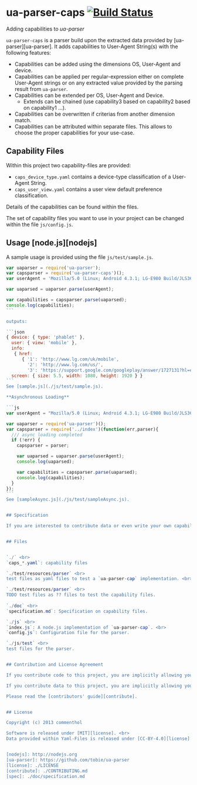 ua-parser-caps [![Build Status](https://secure.travis-ci.org/commenthol/ua-parser-caps.png?branch=master)](https://travis-ci.org/commenthol/ua-parser-caps)
==============

Adding capabilities to *ua-parser*

`ua-parser-caps` is a parser build upon the extracted data provided by [ua-parser][ua-parser].
It adds capabilities to User-Agent String(s) with the following features:

* Capabilities can be added using the dimensions OS, User-Agent and device.
* Capabilities can be applied per regular-expression either on complete User-Agent strings or on any extracted value provided by the parsing result from `ua-parser`.
* Capabilities can be extended per OS, User-Agent and Device.
  * Extends can be chained (use capability3 based on capability2 based on capability1 ...).
* Capabilities can be overwritten if criterias from another dimension match. 
* Capabilities can be attributed within separate files. This allows to choose the proper capabilities for your use-case.


## Capability Files

Within this project two capability-files are provided:

* `caps_device_type.yaml` contains a device-type classification of a User-Agent String.
* `caps_user_view.yaml` contains a user view default preference classification.

Details of the capabilities can be found within the files.

The set of capability files you want to use in your project can be changed within the file `js/config.js`.


## Usage [node.js][nodejs]

A sample usage is provided using the file `js/test/sample.js`.

````js
var uaparser = require('ua-parser');
var capsparser = require('ua-parser-caps')();
var userAgent = 'Mozilla/5.0 (Linux; Android 4.3.1; LG-E980 Build/JLS36I) AppleWebKit/537.36 (KHTML, like Gecko) Chrome/31.0.1650.59 Mobile Safari/537.36';

var uaparsed = uaparser.parse(userAgent);

var capabilities = capsparser.parse(uaparsed);
console.log(capabilities);
```

outputs:

```json
{ device: { type: 'phablet' },
  user: { view: 'mobile' },
  info: 
   { href: 
      { '1': 'http://www.lg.com/uk/mobile',
        '2': 'http://www.lg.com/us/',
        '3': 'https://support.google.com/googleplay/answer/1727131?hl=en#L' } },
  screen: { size: 5.5, width: 1080, height: 1920 } }
```
See [sample.js](./js/test/sample.js).

**Asynchronous Loading**

```js
var userAgent = "Mozilla/5.0 (Linux; Android 4.3.1; LG-E980 Build/JLS36I) AppleWebKit/537.36 (KHTML, like Gecko) Chrome/31.0.1650.59 Mobile Safari/537.36";

var uaparser = require('ua-parser')();
var capsparser = require('../index')(function(err,parser){
  /// async loading completed
  if (!err) {
    capsparser = parser;

    var uaparsed = uaparser.parse(userAgent);
    console.log(uaparsed);

    var capabilities = capsparser.parse(uaparsed);
    console.log(capabilities);
  }
});
```
See [sampleAsync.js](./js/test/sampleAsync.js).


## Specification

If you are interested to contribute data or even write your own capability files then please take a look into the [specification][spec].


## Files 


`./` <br>
`caps_*.yaml`: capability files 

`./test/resources/parser` <br>
test files as yaml files to test a `ua-parser-cap` implementation. <br>

`./test/resources/parser` <br>
TODO test files as ?? files to test the capability files.
 
`./doc` <br>
`specification.md`: Specification on capability files.

`./js` <br>
`index.js`: A node.js implementation of `ua-parser-cap`. <br>
`config.js`: Configuration file for the parser.

`./js/test` <br>
test files for the parser.


## Contribution and License Agreement

If you contribute code to this project, you are implicitly allowing your code to be distributed under the MIT license. You are also implicitly verifying that all code is your original work.

If you contribute data to this project, you are implicitly allowing your code to be distributed under the CC-BY-4.0 license. You are also implicitly verifying that all data is your original work.

Please read the [contributors' guide][contribute].


## License

Copyright (c) 2013 commenthol 

Software is released under [MIT][license]. <br>
Data provided within Yaml-Files is released under [CC-BY-4.0][license].


[nodejs]: http://nodejs.org
[ua-parser]: https://github.com/tobie/ua-parser
[license]: ./LICENSE
[contribute]: ./CONTRIBUTING.md
[spec]: ./doc/specification.md
